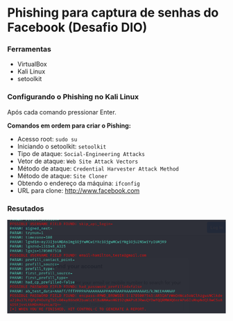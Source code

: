 # Phishing para captura de senhas do Facebook (Desafio DIO)

### Ferramentas

- VirtualBox
- Kali Linux
- setoolkit

### Configurando o Phishing no Kali Linux

Após cada comando pressionar Enter.

**Comandos em ordem para criar o Pishing:**
- Acesso root: ``` sudo su ```
- Iniciando o setoolkit: ``` setoolkit ```
- Tipo de ataque: ``` Social-Engineering Attacks ```
- Vetor de ataque: ``` Web Site Attack Vectors ```
- Método de ataque: ```Credential Harvester Attack Method ```
- Método de ataque: ``` Site Cloner ```
- Obtendo o endereço da máquina: ``` ifconfig ```
- URL para clone: http://www.facebook.com

### Resutados

![Alt text](./pswd.png "Optional title")
